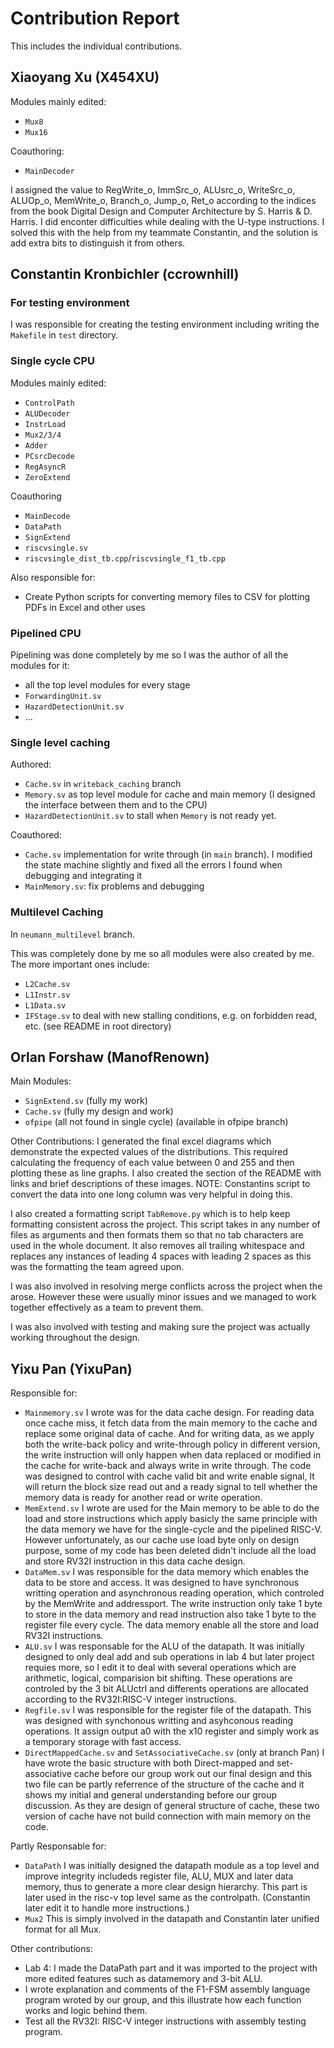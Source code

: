 # Contribution Report

This includes the individual contributions.

## Xiaoyang Xu (X454XU)

Modules mainly edited:

* `Mux8`
* `Mux16`

Coauthoring:

* `MainDecoder`

I assigned the value to RegWrite_o, ImmSrc_o, ALUsrc_o, WriteSrc_o, ALUOp_o, MemWrite_o, Branch_o, Jump_o, Ret_o according to the indices from the book Digital Design and Computer Architecture by S. Harris & D. Harris. I did enconter difficulties while dealing with the U-type instructions. I solved this with the help from my teammate Constantin, and the solution is add extra bits to distinguish it from others.  

## Constantin Kronbichler (ccrownhill)

### For testing environment

I was responsible for creating the testing environment including writing the `Makefile` in `test` directory.

### Single cycle CPU

Modules mainly edited:

* `ControlPath`
* `ALUDecoder`
* `InstrLoad`
* `Mux2/3/4`
* `Adder`
* `PCsrcDecode`
* `RegAsyncR`
* `ZeroExtend`

Coauthoring

* `MainDecode`
* `DataPath`
* `SignExtend`
* `riscvsingle.sv`
* `riscvsingle_dist_tb.cpp`/`riscvsingle_f1_tb.cpp`

Also responsible for:

* Create Python scripts for converting memory files to CSV for plotting PDFs in Excel and other uses

### Pipelined CPU

Pipelining was done completely by me so I was the author of all the modules for it:

* all the top level modules for every stage
* `ForwardingUnit.sv`
* `HazardDetectionUnit.sv`
* ...

### Single level caching

Authored:

* `Cache.sv` in `writeback_caching` branch
* `Memory.sv` as top level module for cache and main memory (I designed the interface between them and to the CPU)
* `HazardDetectionUnit.sv` to stall when `Memory` is not ready yet.

Coauthored:

* `Cache.sv` implementation for write through (in `main` branch). I modified the state machine slightly and fixed all the errors I found when debugging and integrating it
* `MainMemory.sv`: fix problems and debugging

### Multilevel Caching

In `neumann_multilevel` branch.

This was completely done by me so all modules were also created by me.
The more important ones include:

* `L2Cache.sv`
* `L1Instr.sv`
* `L1Data.sv`
* `IFStage.sv` to deal with new stalling conditions, e.g. on forbidden read, etc. (see README in root directory)

## Orlan Forshaw (ManofRenown)
Main Modules:
* `SignExtend.sv` (fully my work)
* `Cache.sv` (fully my design and work)
* `ofpipe` (all not found in single cycle) (available in ofpipe branch)

	
Other Contributions:
	I generated the final excel diagrams which demonstrate the expected values of the distributions. 
  This required calculating the frequency of each value between 0 and 255 and then plotting these as line graphs.
  I also created the section of the README with links and brief descriptions of these images. 
		NOTE: Constantins script to convert the data into one long column was very helpful in doing this.

  I also created a formatting script `TabRemove.py` which is to help keep formatting consistent across the project. 
  This script takes in any number of files as arguments and then formats them so that no tab characters are used in the whole document. 
  It also removes all trailing whitespace and replaces any instances of leading 4 spaces with leading 2 spaces as this was the formatting the team agreed upon.
  
  I was also involved in resolving merge conflicts across the project when the arose. 
  However these were usually minor issues and we managed to work together effectively as a team to prevent them.

  I was also involved with testing and making sure the project was actually working throughout the design.


## Yixu Pan (YixuPan)

Responsible for:

* `Mainmemory.sv`
  I wrote was for the data cache design. For reading data once cache miss, it fetch data from the main memory to the cache and replace some original data of cache. And for writing data, as we apply both the write-back policy and write-through policy in different version, the write instruction will only happen when data replaced or modified in the cache for write-back and always write in write through. The code was designed to control with cache valid bit and write enable signal, It will return the block size read out and a ready signal to tell whether the memory data is ready for another read or write operation.
* `MemExtend.sv`
  I wrote are used for the Main memory to be able to do the load and store instructions which apply basicly the same principle with the data memory we have for the single-cycle and the pipelined RISC-V. However unfortunately, as our cache use load byte only on design purpose, some of my code has been deleted didn't include all the load and store RV32I instruction in this data cache design.
* `DataMem.sv`
  I was responsible for the data memory which enables the data to be store and access. It was designed to have synchronous writting operation and asynchronous reading operation, which controled by the MemWrite and addressport. The write instruction only take 1 byte to store in the data memory and read instruction also take 1 byte to the register file every cycle. The data memory enable all the store and load RV32I instructions.
* `ALU.sv`
  I was responsable for the ALU of the datapath. It was initially designed to only deal add and sub operations in lab 4 but later project requies more, so I edit it to deal with several operations which are arithmetic, logical, comparision bit shifting. These operations are controled by the 3 bit ALUctrl and differents operations are allocated according to the RV32I:RISC-V integer instructions.
* `Regfile.sv`
  I was responsible for the register file of the datapath. This was designed with synchonous writting and asyhconous reading operations. It assign output a0 with the x10 register and simply work as a temporary storage with fast access.
* `DirectMappedCache.sv` and `SetAssociativeCache.sv`
  (only at branch Pan)
  I have wrote the basic structure with both Direct-mapped and set-associative cache before our group work out our final design and this two file can be partly referrence of the structure of the cache and it shows my initial and general understanding before our group discussion. As they are design of general structure of cache, these two version of cache have not build connection with main memory on the code.

Partly Responsable for:

* `DataPath`
  I was initially designed the datapath module as a top level and improve integrity includeds register file, ALU, MUX and later data memory, thus to generate a more clear design hierarchy. This part is later used in the risc-v top level same as the controlpath. (Constantin later edit it to handle more instructions.)
* `Mux2`
  This is simply involved in the datapath and Constantin later unified format for all Mux.

Other contributions:

* Lab 4: I made the DataPath part and it was imported to the project with more edited features such as datamemory and 3-bit ALU.
* I wrote explanation and comments of the F1-FSM assembly language program wroted by our group, and this illustrate how each function works and logic behind them. 
* Test all the RV32I: RISC-V integer instructions with assembly testing program.
